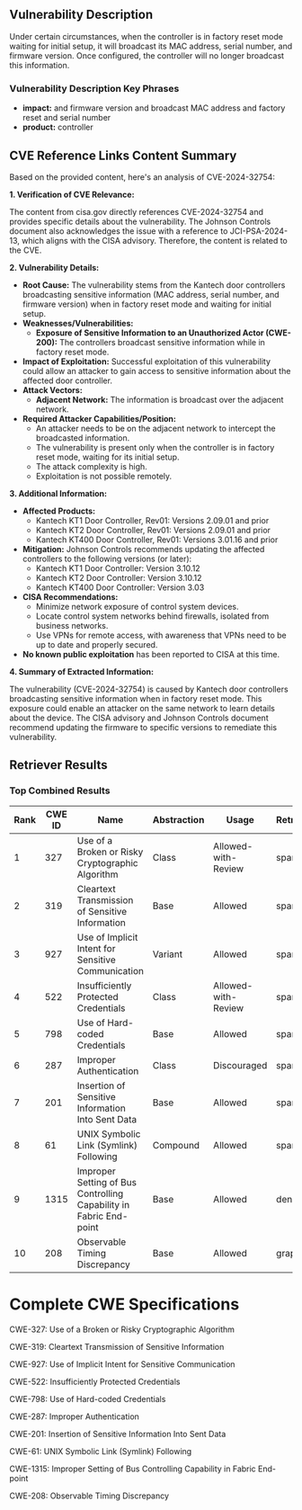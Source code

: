 ## Vulnerability Description
Under certain circumstances, when the controller is in factory reset mode waiting for initial setup, it will broadcast its MAC address, serial number, and firmware version. Once configured, the controller will no longer broadcast this information.

### Vulnerability Description Key Phrases
- **impact:** and firmware version and broadcast MAC address and factory reset and serial number
- **product:** controller

## CVE Reference Links Content Summary
Based on the provided content, here's an analysis of CVE-2024-32754:

**1. Verification of CVE Relevance:**

The content from cisa.gov directly references CVE-2024-32754 and provides specific details about the vulnerability. The Johnson Controls document also acknowledges the issue with a reference to JCI-PSA-2024-13, which aligns with the CISA advisory. Therefore, the content is related to the CVE.

**2. Vulnerability Details:**

*   **Root Cause:** The vulnerability stems from the Kantech door controllers broadcasting sensitive information (MAC address, serial number, and firmware version) when in factory reset mode and waiting for initial setup.
*   **Weaknesses/Vulnerabilities:**
    *   **Exposure of Sensitive Information to an Unauthorized Actor (CWE-200):** The controllers broadcast sensitive information while in factory reset mode.
*   **Impact of Exploitation:** Successful exploitation of this vulnerability could allow an attacker to gain access to sensitive information about the affected door controller.
*   **Attack Vectors:**
    *   **Adjacent Network:** The information is broadcast over the adjacent network.
*  **Required Attacker Capabilities/Position:**
    *  An attacker needs to be on the adjacent network to intercept the broadcasted information.
    *  The vulnerability is present only when the controller is in factory reset mode, waiting for its initial setup.
    *   The attack complexity is high.
    *   Exploitation is not possible remotely.

**3. Additional Information:**

*   **Affected Products:**
    *   Kantech KT1 Door Controller, Rev01: Versions 2.09.01 and prior
    *   Kantech KT2 Door Controller, Rev01: Versions 2.09.01 and prior
    *   Kantech KT400 Door Controller, Rev01: Versions 3.01.16 and prior
*   **Mitigation:** Johnson Controls recommends updating the affected controllers to the following versions (or later):
    *   Kantech KT1 Door Controller: Version 3.10.12
    *   Kantech KT2 Door Controller: Version 3.10.12
    *   Kantech KT400 Door Controller: Version 3.03
*   **CISA Recommendations:**
    *   Minimize network exposure of control system devices.
    *   Locate control system networks behind firewalls, isolated from business networks.
    *   Use VPNs for remote access, with awareness that VPNs need to be up to date and properly secured.
*   **No known public exploitation** has been reported to CISA at this time.

**4. Summary of Extracted Information:**

The vulnerability (CVE-2024-32754) is caused by Kantech door controllers broadcasting sensitive information when in factory reset mode. This exposure could enable an attacker on the same network to learn details about the device. The CISA advisory and Johnson Controls document recommend updating the firmware to specific versions to remediate this vulnerability.

## Retriever Results

### Top Combined Results

| Rank | CWE ID | Name | Abstraction | Usage  | Retrievers | Individual Scores |
|------|--------|------|-------------|-------|------------|-------------------|
| 1 | 327 | Use of a Broken or Risky Cryptographic Algorithm | Class | Allowed-with-Review | sparse | 0.058 |
| 2 | 319 | Cleartext Transmission of Sensitive Information | Base | Allowed | sparse | 0.057 |
| 3 | 927 | Use of Implicit Intent for Sensitive Communication | Variant | Allowed | sparse | 0.057 |
| 4 | 522 | Insufficiently Protected Credentials | Class | Allowed-with-Review | sparse | 0.056 |
| 5 | 798 | Use of Hard-coded Credentials | Base | Allowed | sparse | 0.055 |
| 6 | 287 | Improper Authentication | Class | Discouraged | sparse | 0.055 |
| 7 | 201 | Insertion of Sensitive Information Into Sent Data | Base | Allowed | sparse | 0.055 |
| 8 | 61 | UNIX Symbolic Link (Symlink) Following | Compound | Allowed | sparse | 0.055 |
| 9 | 1315 | Improper Setting of Bus Controlling Capability in Fabric End-point | Base | Allowed | dense | 0.391 |
| 10 | 208 | Observable Timing Discrepancy | Base | Allowed | graph | 0.002 |



# Complete CWE Specifications

CWE-327: Use of a Broken or Risky Cryptographic Algorithm

CWE-319: Cleartext Transmission of Sensitive Information

CWE-927: Use of Implicit Intent for Sensitive Communication

CWE-522: Insufficiently Protected Credentials

CWE-798: Use of Hard-coded Credentials

CWE-287: Improper Authentication

CWE-201: Insertion of Sensitive Information Into Sent Data

CWE-61: UNIX Symbolic Link (Symlink) Following

CWE-1315: Improper Setting of Bus Controlling Capability in Fabric End-point

CWE-208: Observable Timing Discrepancy